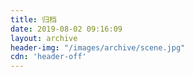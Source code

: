 ```yaml
---
title: 归档
date: 2019-08-02 09:16:09
layout: archive
header-img: "/images/archive/scene.jpg"
cdn: 'header-off'
---
```

